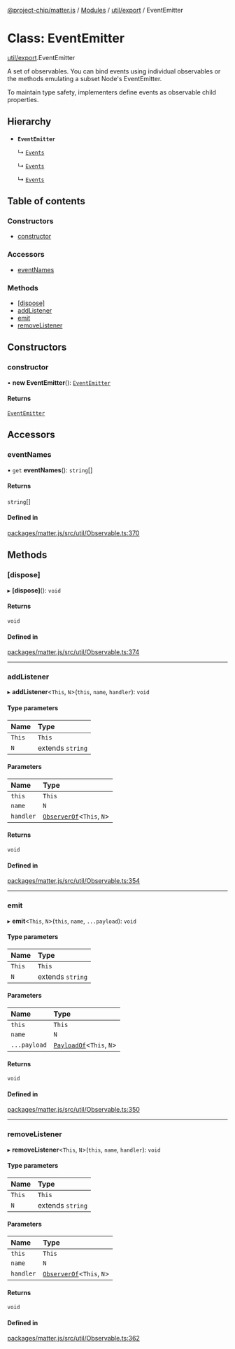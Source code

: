 [@project-chip/matter.js](../README.md) / [Modules](../modules.md) / [util/export](../modules/util_export.md) / EventEmitter

# Class: EventEmitter

[util/export](../modules/util_export.md).EventEmitter

A set of observables.  You can bind events using individual observables or the methods emulating a subset Node's
EventEmitter.

To maintain type safety, implementers define events as observable child properties.

## Hierarchy

- **`EventEmitter`**

  ↳ [`Events`](node_export._internal_.IndexBehavior.Events.md)

  ↳ [`Events`](node_export._internal_.CommissioningBehavior.Events.md)

  ↳ [`Events`](node_export._internal_.SessionsBehavior.Events.md)

## Table of contents

### Constructors

- [constructor](util_export.EventEmitter-1.md#constructor)

### Accessors

- [eventNames](util_export.EventEmitter-1.md#eventnames)

### Methods

- [[dispose]](util_export.EventEmitter-1.md#[dispose])
- [addListener](util_export.EventEmitter-1.md#addlistener)
- [emit](util_export.EventEmitter-1.md#emit)
- [removeListener](util_export.EventEmitter-1.md#removelistener)

## Constructors

### constructor

• **new EventEmitter**(): [`EventEmitter`](util_export.EventEmitter-1.md)

#### Returns

[`EventEmitter`](util_export.EventEmitter-1.md)

## Accessors

### eventNames

• `get` **eventNames**(): `string`[]

#### Returns

`string`[]

#### Defined in

[packages/matter.js/src/util/Observable.ts:370](https://github.com/project-chip/matter.js/blob/2d9f2165d2672864fda3496a6d0d5f93597f82c6/packages/matter.js/src/util/Observable.ts#L370)

## Methods

### [dispose]

▸ **[dispose]**(): `void`

#### Returns

`void`

#### Defined in

[packages/matter.js/src/util/Observable.ts:374](https://github.com/project-chip/matter.js/blob/2d9f2165d2672864fda3496a6d0d5f93597f82c6/packages/matter.js/src/util/Observable.ts#L374)

___

### addListener

▸ **addListener**\<`This`, `N`\>(`this`, `name`, `handler`): `void`

#### Type parameters

| Name | Type |
| :------ | :------ |
| `This` | `This` |
| `N` | extends `string` |

#### Parameters

| Name | Type |
| :------ | :------ |
| `this` | `This` |
| `name` | `N` |
| `handler` | [`ObserverOf`](../modules/util_export.EventEmitter.md#observerof)\<`This`, `N`\> |

#### Returns

`void`

#### Defined in

[packages/matter.js/src/util/Observable.ts:354](https://github.com/project-chip/matter.js/blob/2d9f2165d2672864fda3496a6d0d5f93597f82c6/packages/matter.js/src/util/Observable.ts#L354)

___

### emit

▸ **emit**\<`This`, `N`\>(`this`, `name`, `...payload`): `void`

#### Type parameters

| Name | Type |
| :------ | :------ |
| `This` | `This` |
| `N` | extends `string` |

#### Parameters

| Name | Type |
| :------ | :------ |
| `this` | `This` |
| `name` | `N` |
| `...payload` | [`PayloadOf`](../modules/util_export.EventEmitter.md#payloadof)\<`This`, `N`\> |

#### Returns

`void`

#### Defined in

[packages/matter.js/src/util/Observable.ts:350](https://github.com/project-chip/matter.js/blob/2d9f2165d2672864fda3496a6d0d5f93597f82c6/packages/matter.js/src/util/Observable.ts#L350)

___

### removeListener

▸ **removeListener**\<`This`, `N`\>(`this`, `name`, `handler`): `void`

#### Type parameters

| Name | Type |
| :------ | :------ |
| `This` | `This` |
| `N` | extends `string` |

#### Parameters

| Name | Type |
| :------ | :------ |
| `this` | `This` |
| `name` | `N` |
| `handler` | [`ObserverOf`](../modules/util_export.EventEmitter.md#observerof)\<`This`, `N`\> |

#### Returns

`void`

#### Defined in

[packages/matter.js/src/util/Observable.ts:362](https://github.com/project-chip/matter.js/blob/2d9f2165d2672864fda3496a6d0d5f93597f82c6/packages/matter.js/src/util/Observable.ts#L362)
